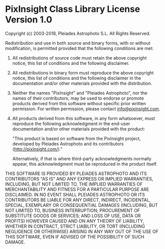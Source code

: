 
PixInsight Class Library License Version 1.0
===============================================================================

Copyright (c) 2003-2018, Pleiades Astrophoto S.L. All Rights Reserved.

Redistribution and use in both source and binary forms, with or without
modification, is permitted provided that the following conditions are met:

1. All redistributions of source code must retain the above copyright notice,
   this list of conditions and the following disclaimer.

2. All redistributions in binary form must reproduce the above copyright
   notice, this list of conditions and the following disclaimer in the
   documentation and/or other materials provided with the distribution.

3. Neither the names "PixInsight" and "Pleiades Astrophoto", nor the names of
   their contributors, may be used to endorse or promote products derived from
   this software without specific prior written permission. For written
   permission, please contact info@pixinsight.com.

4. All products derived from this software, in any form whatsoever, must
   reproduce the following acknowledgment in the end-user documentation and/or
   other materials provided with the product:

   "This product is based on software from the PixInsight project, developed by
    Pleiades Astrophoto and its contributors (http://pixinsight.com/)."

   Alternatively, if that is where third-party acknowledgments normally appear,
   this acknowledgment must be reproduced in the product itself.

THIS SOFTWARE IS PROVIDED BY PLEIADES ASTROPHOTO AND ITS CONTRIBUTORS "AS IS"
AND ANY EXPRESS OR IMPLIED WARRANTIES, INCLUDING, BUT NOT LIMITED TO, THE
IMPLIED WARRANTIES OF MERCHANTABILITY AND FITNESS FOR A PARTICULAR PURPOSE ARE
DISCLAIMED. IN NO EVENT SHALL PLEIADES ASTROPHOTO OR ITS CONTRIBUTORS BE LIABLE
FOR ANY DIRECT, INDIRECT, INCIDENTAL, SPECIAL, EXEMPLARY OR CONSEQUENTIAL
DAMAGES (INCLUDING, BUT NOT LIMITED TO, BUSINESS INTERRUPTION; PROCUREMENT OF
SUBSTITUTE GOODS OR SERVICES; AND LOSS OF USE, DATA OR PROFITS) HOWEVER CAUSED
AND ON ANY THEORY OF LIABILITY, WHETHER IN CONTRACT, STRICT LIABILITY, OR TORT
(INCLUDING NEGLIGENCE OR OTHERWISE) ARISING IN ANY WAY OUT OF THE USE OF THIS
SOFTWARE, EVEN IF ADVISED OF THE POSSIBILITY OF SUCH DAMAGE.
